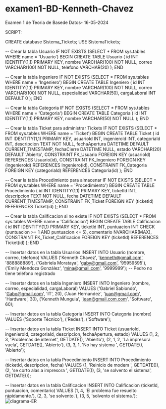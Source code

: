 # examen1-BD-Kenneth-Chavez
Examen 1 de Teoria de Basede Datos- 16-05-2024

SCRIPT:

CREATE database Sistema_Tickets;
USE SistemaTickets;

-- Crear la tabla Usuario
IF NOT EXISTS (SELECT * FROM sys.tables WHERE name = 'Usuario')
BEGIN
    CREATE TABLE Usuario (
        id INT IDENTITY(1,1) PRIMARY KEY,
        nombre VARCHAR(100) NOT NULL,
        correo VARCHAR(100) NOT NULL,
        telefono VARCHAR(20)
    );
END

-- Crear la tabla Ingeniero
IF NOT EXISTS (SELECT * FROM sys.tables WHERE name = 'Ingeniero')
BEGIN
    CREATE TABLE Ingeniero (
        id INT IDENTITY(1,1) PRIMARY KEY,
        nombre VARCHAR(100) NOT NULL,
        correo VARCHAR(100) NOT NULL,
        especialidad VARCHAR(50),
        cargaLaboral INT DEFAULT 0
    );
END

-- Crear la tabla Categoria
IF NOT EXISTS (SELECT * FROM sys.tables WHERE name = 'Categoria')
BEGIN
    CREATE TABLE Categoria (
        id INT IDENTITY(1,1) PRIMARY KEY,
        nombre VARCHAR(50) NOT NULL
    );
END


-- Crear la tabla Ticket para administrar Tickets
IF NOT EXISTS (SELECT * FROM sys.tables WHERE name = 'Ticket')
BEGIN
    CREATE TABLE Ticket (
        id INT IDENTITY(1,1) PRIMARY KEY,
        usuarioId INT,
        ingenieroId INT,
        categoriaId INT,
        descripcion TEXT NOT NULL,
        fechaApertura DATETIME DEFAULT CURRENT_TIMESTAMP,
        fechaCierre DATETIME NULL,
        estado VARCHAR(20) DEFAULT 'Abierto',
        CONSTRAINT FK_Usuario FOREIGN KEY (usuarioId) REFERENCES Usuario(id),
        CONSTRAINT FK_Ingeniero FOREIGN KEY (ingenieroId) REFERENCES Ingeniero(id),
        CONSTRAINT FK_Categoria FOREIGN KEY (categoriaId) REFERENCES Categoria(id)
    );
END



-- Crear la tabla Procedimiento para almacenar 
IF NOT EXISTS (SELECT * FROM sys.tables WHERE name = 'Procedimiento')
BEGIN
    CREATE TABLE Procedimiento (
        id INT IDENTITY(1,1) PRIMARY KEY,
        ticketId INT,
        descripcion TEXT NOT NULL,
        fecha DATETIME DEFAULT CURRENT_TIMESTAMP,
        CONSTRAINT FK_Ticket FOREIGN KEY (ticketId) REFERENCES Ticket(id)
    );
END

-- Crear la tabla Calificacion si no existe
IF NOT EXISTS (SELECT * FROM sys.tables WHERE name = 'Calificacion')
BEGIN
    CREATE TABLE Calificacion (
        id INT IDENTITY(1,1) PRIMARY KEY,
        ticketId INT,
        puntuacion INT CHECK (puntuacion >= 1 AND puntuacion <= 5),
        comentario NVARCHAR(MAX),
        CONSTRAINT FK_Ticket_Calificacion FOREIGN KEY (ticketId) REFERENCES Ticket(id)
    );
END



-- Insertar datos en la tabla Usuarios
INSERT INTO Usuario (nombre, correo, telefono) VALUES
('Kenneth Chavez', 'kenneth@gmail.com', '888888889'),
('Gabriela Morataya', 'gaby@gmail.com', '95959595'),
('Emily Mendoza González', 'mina@gmail.com', '9999999'); -- Pedro no tiene teléfono registrado

-- Insertar datos en la tabla Ingeniero
INSERT INTO Ingeniero (nombre, correo, especialidad, cargaLaboral) VALUES
('Gabriel Sabiondo', 'Gabo@gmail.com', 'IT', 20),
('Juan Hernandez', 'juan@gmail.com', 'Hardware', 30),
('Kenneth Munguia', 'jean@gmail.com.com', 'Software', 60);


-- Insertar datos en la tabla Categoria
INSERT INTO Categoria (nombre) VALUES
('Soporte Técnico'),
('Redes'),
('Software');

-- Insertar datos en la tabla Ticket
INSERT INTO Ticket (usuarioId, ingenieroId, categoriaId, descripcion, fechaApertura, estado) VALUES
(1, 2, 3, 'Problemas de internet', GETDATE(), 'Abierto'),
(2, 1, 2, 'La impresora vuela', GETDATE(), 'Abierto'),
(3, 3, 1, 'No hay sistema ', GETDATE(), 'Abierto');


-- Insertar datos en la tabla Procedimiento
INSERT INTO Procedimiento (ticketId, descripcion, fecha) VALUES
(1, 'Reinicio de modem ', GETDATE()),
(2, 'se corto alas a impresora ', GETDATE()),
(3, 'se solvento el sistema', GETDATE());


-- Insertar datos en la tabla Calificacion
INSERT INTO Calificacion (ticketId, puntuacion, comentario) VALUES
(1, 4, 'El problema fue resuelto rápidamente.'),
(2, 3, 'se solvento.'),
(3, 5, 'solvento el sistema.');![diagrama-ER](https://github.com/KennethChavez/examen1-BD-Kenneth-Chavez/assets/91275412/5a75b483-ee53-4be9-8284-d0fb6729716b)
